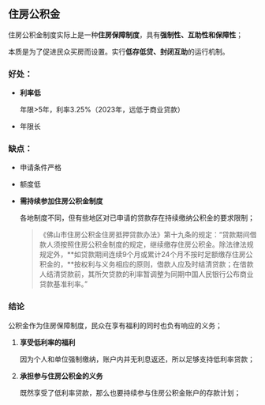 ## 住房公积金

住房公积金制度实际上是一种**住房保障制度**，具有**强制性、互助性和保障性**；

本质是为了促进民众买房而设置。实行**低存低贷、封闭互助**的运行机制。

### 好处： 

- **利率低**

  年限>5年，利率3.25%（2023年，远低于商业贷款）

- 年限长

### 缺点：

- 申请条件严格

- 额度低

- **需持续参加住房公积金制度**

  各地制度不同，但有些地区对已申请的贷款存在持续缴纳公积金的要求限制；

  > 《佛山市住房公积金住房抵押贷款办法》第十九条的规定：“贷款期间借款人须按照住房公积金制度的规定，继续缴存住房公积金。除法律法规规定外，**如贷款期间连续9个月或累计24个月不按时足额缴存住房公积金的，**按权利与义务相应的原则，借款人应及时结清贷款；在借款人结清贷款前，其所欠贷款的利率暂调整为同期中国人民银行公布商业贷款基准利率。”

### 结论

公积金作为住房保障制度，民众在享有福利的同时也负有响应的义务；

1. **享受低利率的福利**

   因为个人和单位强制缴纳，账户内并无利息返还，所以足够支持低利率贷款；

2. **承担参与住房公积金的义务**

   既然享受了低利率贷款，那么也要持续参与住房公积金账户的存款计划；